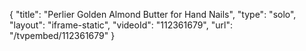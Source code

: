 {
    "title": "Perlier Golden Almond Butter for Hand   Nails",
    "type": "solo",
    "layout": "iframe-static",
    "videoId": "112361679",
    "url": "\/tvpembed\/112361679"
}